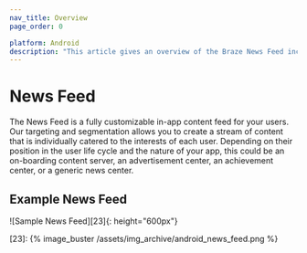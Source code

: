 ```yaml
---
nav_title: Overview
page_order: 0

platform: Android
description: "This article gives an overview of the Braze News Feed including examples."
---
```

# News Feed

The News Feed is a fully customizable in-app content feed for your users. Our targeting and segmentation allows you to create a stream of content that is individually catered to the interests of each user. Depending on their position in the user life cycle and the nature of your app, this could be an on-boarding content server, an advertisement center, an achievement center, or a generic news center.

## Example News Feed

![Sample News Feed][23]{: height="600px"}

[23]: {% image_buster /assets/img_archive/android_news_feed.png %}
